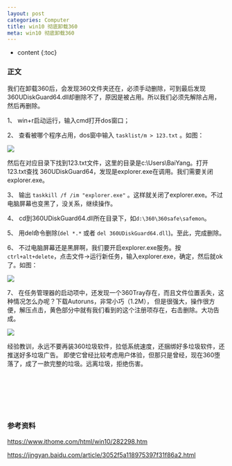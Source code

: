 ```yaml
---
layout: post
categories: Computer
title: win10 彻底卸载360 
meta: win10 彻底卸载360 
---
```

* content
{:toc}

### 正文

我们在卸载360后，会发现360文件夹还在，必须手动删除，可到最后发现360UDiskGuard64.dll却删除不了，原因是被占用。所以我们必须先解除占用，然后再删除。

1、 win+r启动运行，输入cmd打开dos窗口；

2、 查看被哪个程序占用，dos窗中输入  `tasklist/m > 123.txt`  。如图：

![]({{site.baseurl}}/images/20210415/20210415105112.jpeg)

然后在对应目录下找到123.txt文件，这里的目录是c:\Users\BaiYang。打开123.txt查找 360UDiskGuard64，发现是explorer.exe在调用。我们需要关闭explorer.exe。

3、 输出 `taskkill /f /im "explorer.exe"` 。这样就关闭了explorer.exe。不过电脑屏幕也变黑了，没关系，继续操作。

4、 cd到360UDiskGuard64.dll所在目录下，如`d:\360\360safe\safemon`。

5、 用del命令删除(`del *.*` 或者 `del 360UDiskGuard64.dll`)。至此，完成删除。

6、 不过电脑屏幕还是黑屏啊，我们要开启explorer.exe服务。按`ctrl+alt+delete`，点击文件->运行新任务，输入explorer.exe，确定，然后就ok了。如图：

![]({{site.baseurl}}/images/20210415/20210415105114.jpeg)

7、 在任务管理器的启动项中，还发现一个360Tray存在，而且文件位置丢失，这种情况怎么办呢？下载Autoruns，非常小巧（1.2M），
但是很强大，操作很方便，解压点击，黄色部分中就有我们看到的这个注册项存在，右击删除。大功告成。

![]({{site.baseurl}}/images/20210415/20210415105116.jpeg)

经验教训，永远不要再装360垃圾软件，拉低系统速度，还捆绑好多垃圾软件，还推送好多垃圾广告。
即使它曾经比较考虑用户体验，但那只是曾经，现在360堕落了，成了一款完整的垃圾。远离垃圾，拒绝伤害。

<br/><br/><br/><br/><br/>
### 参考资料

<https://www.ithome.com/html/win10/282298.htm>

<https://jingyan.baidu.com/article/3052f5a118975397f31f86a2.html>



